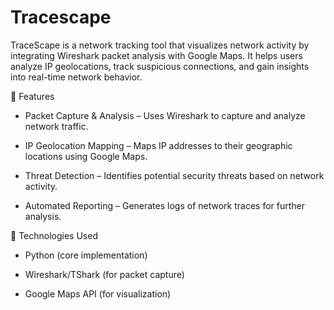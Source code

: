 # Tracescape
TraceScape is a network tracking tool that visualizes network activity by integrating Wireshark packet analysis with Google Maps. It helps users analyze IP geolocations, track suspicious connections, and gain insights into real-time network behavior.

🚀 Features

- Packet Capture & Analysis – Uses Wireshark to capture and analyze network traffic.

- IP Geolocation Mapping – Maps IP addresses to their geographic locations using Google Maps.

- Threat Detection – Identifies potential security threats based on network activity.

- Automated Reporting – Generates logs of network traces for further analysis.

🔧 Technologies Used

- Python (core implementation)

- Wireshark/TShark (for packet capture)

- Google Maps API (for visualization)

